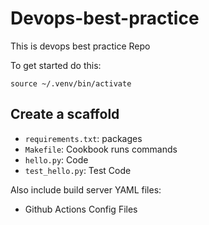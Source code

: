 # Devops-best-practice
This is devops best practice Repo

To get started do this:

`source ~/.venv/bin/activate`

## Create a scaffold

* `requirements.txt`: packages
* `Makefile`: Cookbook runs commands
* `hello.py`: Code
* `test_hello.py`: Test Code

Also include build server YAML files:
* Github Actions Config Files

